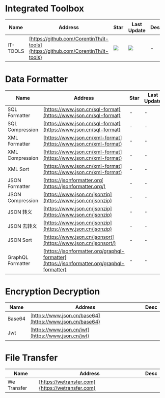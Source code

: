 # Integrated Toolbox
Name| Address | Star| Last Update| Desc
-|-|-|-|-|
IT-TOOLS|[https://github.com/CorentinTh/it-tools](https://github.com/CorentinTh/it-tools)|<img src="https://img.shields.io/github/stars/CorentinTh/it-tools?style=for-the-badge" />|<img src="https://img.shields.io/github/last-commit/CorentinTh/it-tools?style=for-the-badge" />|-


# Data Formatter
Name| Address | Star| Last Update| Desc
-|-|-|-|-|
SQL Formatter|[https://www.json.cn/sql-format](https://www.json.cn/sql-format)|-|-|-
SQL Compression|[https://www.json.cn/sql-format](https://www.json.cn/sql-format)|-|-|-
XML Formatter|[https://www.json.cn/xml-format](https://www.json.cn/xml-format)|-|-|-
XML Compression|[https://www.json.cn/xml-format](https://www.json.cn/xml-format)|-|-|-
XML Sort|[https://www.json.cn/xml-format](https://www.json.cn/xml-format)|-|-|-
JSON Formatter|[https://jsonformatter.org](https://jsonformatter.org/)|-|-|-
JSON Compression|[https://www.json.cn/jsonzip](https://www.json.cn/jsonzip)|-|-|-
JSON 转义|[https://www.json.cn/jsonzip](https://www.json.cn/jsonzip)|-|-|-
JSON 去转义|[https://www.json.cn/jsonzip](https://www.json.cn/jsonzip)|-|-|-
JSON Sort|[https://www.json.cn/jsonsort](https://www.json.cn/jsonsort/)|-|-|-
GraphQL Formatter|[https://jsonformatter.org/graphql-formatter](https://jsonformatter.org/graphql-formatter)|-|-|-


# Encryption Decryption
Name| Address | Desc
-|-|-|
Base64|[https://www.json.cn/base64](https://www.json.cn/base64)|
Jwt|[https://www.json.cn/jwt](https://www.json.cn/jwt)|


# File Transfer
Name| Address | Desc
-|-|-|
We Transfer|[https://wetransfer.com](https://wetransfer.com)|
